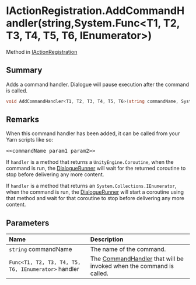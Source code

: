 # IActionRegistration.AddCommandHandler(string,System.Func<T1, T2, T3, T4, T5, T6, IEnumerator>)

Method in [IActionRegistration](/docs/api/csharp/yarn.unity.iactionregistration.md)

## Summary


Adds a command handler. Dialogue will pause execution after the
command is called.


```csharp
void AddCommandHandler<T1, T2, T3, T4, T5, T6>(string commandName, System.Func<T1, T2, T3, T4, T5, T6, IEnumerator> handler);
```

## Remarks

<p>When this command handler has been added, it can be called
from your Yarn scripts like so:</p> <pre lang="yarn">
&lt;&lt;commandName param1 param2&gt;&gt;
</pre> <p>If <code>handler</code> is a method that returns a <code>UnityEngine.Coroutine</code>, when the command is run, the <a href="yarn.unity.dialoguerunner.md">DialogueRunner</a> will wait for the returned coroutine to stop
before delivering any more content.</p> <p>If <code>handler</code> is a method that returns an <code>System.Collections.IEnumerator</code>, when the command is run, the <a href="yarn.unity.dialoguerunner.md">DialogueRunner</a> will start a coroutine using that method and
wait for that coroutine to stop before delivering any more content.
</p>

## Parameters

|Name|Description|
|:---|:---|
|`string` commandName|The name of the command.|
|`Func<T1, T2, T3, T4, T5, T6, IEnumerator>` handler|The  <a href="yarn.commandhandler.md">CommandHandler</a>  that will be invoked when the command is called.|

